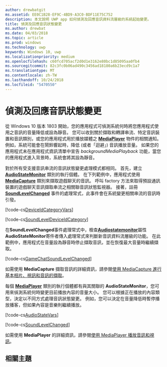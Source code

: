 ```yaml
---
author: drewbatgit
ms.assetid: EE0C1B28-EF9C-4BD9-A3C0-BDF11E75C752
description: 本文說明 UWP app 如何偵測及回應音訊資料流層級的系統起始變更。
title: 偵測及回應音訊狀態變更
ms.author: drewbat
ms.date: 04/03/2018
ms.topic: article
ms.prod: windows
ms.technology: uwp
keywords: Windows 10, uwp
ms.localizationpriority: medium
ms.openlocfilehash: c60fcd705acf2d0d1e3162e80bc1d85095aa0fb4
ms.sourcegitcommit: 82c3fc0b06ad490c3456ad18180a6b23ecd9c1a7
ms.translationtype: MT
ms.contentlocale: zh-TW
ms.lasthandoff: 10/24/2018
ms.locfileid: "5470550"
---
```

# <a name="detect-and-respond-to-audio-state-changes"></a>偵測及回應音訊狀態變更
從 Windows 10 版本 1803 開始，您的應用程式可偵測系統何時將您應用程式使用之音訊的音量降低或設為靜音。 您可以收到關於擷取和轉譯串流、特定音訊裝置和音訊類別，或您的應用程式用於播放媒體之 [**MediaPlayer**](https://docs.microsoft.com/en-us/uwp/api/Windows.Media.Playback.MediaPlayer) 物件的相關通知。 例如，系統可能會在鬧鈴響起時，降低 (或者「迴避」) 音訊播放音量。 如果您的應用程式未在應用程式資訊清單中宣告 *backgroundMediaPlayback* 功能，當您的應用程式進入背景時，系統會將其設為靜音。 

對於所有受支援音訊串流的音訊狀態變更處理模式都相同。 首先，建立 [**AudioStateMonitor**](https://docs.microsoft.comuwp/api/windows.media.audio.audiostatemonitor) 類別的執行個體。 在下列範例中，應用程式使用 [**MediaCapture**](https://msdn.microsoft.com/library/windows/apps/Windows.Media.Capture.MediaCapture) 類別來擷取遊戲聊天的音訊。 呼叫 factory 方法來取得預設通訊裝置的遊戲聊天音訊擷取串流之相關聯音訊狀態監視器。  接著，註冊 [**SoundLevelChanged**](https://docs.microsoft.com/uwp/api/windows.media.audio.audiostatemonitor.soundlevelchanged) 事件的處理常式，此事件會在系統變更相關串流的音訊時引發。

[!code-cs[DeviceIdCategoryVars](./code/SimpleCameraPreview_Win10/cs/MainPage.xaml.cs#SnippetDeviceIdCategoryVars)]

[!code-cs[SoundLevelDeviceIdCategory](./code/SimpleCameraPreview_Win10/cs/MainPage.xaml.cs#SnippetSoundLevelDeviceIdCategory)]

在**SoundLevelChanged**事件處理常式中，檢查[**Audiostatemonitor**](https://docs.microsoft.com/uwp/api/windows.media.audio.audiostatemonitor.soundlevel)屬性**AudioStateMonitor**寄件者傳入處理常式來判斷新音訊資料流層級的功能。 在此範例中，應用程式在音量設為靜音時停止擷取音訊，並在恢復最大音量時繼續擷取。

[!code-cs[GameChatSoundLevelChanged](./code/SimpleCameraPreview_Win10/cs/MainPage.xaml.cs#SnippetGameChatSoundLevelChanged)]

如需使用 **MediaCapture** 擷取音訊的詳細資訊，請參閱[使用 MediaCapture 進行基本相片、視訊和音訊的擷取](basic-photo-video-and-audio-capture-with-MediaCapture.md)。

每個 [**MediaPlayer**](https://msdn.microsoft.com/library/windows/apps/Windows.Media.Playback.MediaPlayer) 類別的執行個體都有與其關聯的 **AudioStateMonitor**，您可用來偵測系統何時變更目前播放內容的音量大小。 您可以根據正在播放的內容類型，決定以不同方式處理音訊狀態變更。 例如，您可以決定在音量降低時暫停播放播客，但如果內容是音樂則繼續播放。 

[!code-cs[AudioStateVars](./code/MediaPlayer_RS1/cs/MainPage.xaml.cs#SnippetAudioStateVars)]

[!code-cs[SoundLevelChanged](./code/MediaPlayer_RS1/cs/MainPage.xaml.cs#SnippetSoundLevelChanged)]

如需使用 **MediaPlayer** 的詳細資訊，請參閱[使用 MediaPlayer 播放音訊和視訊](play-audio-and-video-with-mediaplayer.md)。 

## <a name="related-topics"></a>相關主題